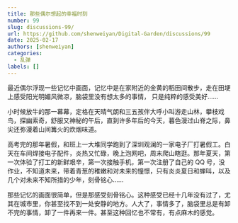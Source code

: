 ```yaml
---
title: 那些偶尔想起的幸福时刻
number: 99
slug: discussions-99/
url: https://github.com/shenweiyan/Digital-Garden/discussions/99
date: 2025-02-17
authors: [shenweiyan]
categories: 
  - 乱弹
labels: []
---
```


最近偶尔浮现一些记忆中画面，记忆中是在家附近的金黄的稻田间散步，走在田埂上感受阳光明媚风微凉，脑袋里没有想太多的事情， 只是纯粹的感受美好......

<!-- more -->

小时候放牛的那一幕幕，定格在天晴气朗和三五孩伴大呼小叫游走山林，攀枝戏鸟，探幽索奇，舒服又神秘的午后，直到许多年后的今天，暮色漫过山脊之际，鼻尖还弥漫着山间篝火的炊烟味道。

高考完的那年暑假，和班上一大堆同学跑到了深圳观澜的一家电子厂打暑假工。白天在车间焊接电子配件，炎热又忙碌，晚上泡网吧，周末爬山瞎逛。那年夏天，第一次体验了打工的新鲜艰辛，第一次接触手机，第一次注册了自己的 QQ 号，没作业，不知道未来，带着青葱的稚嫩和对未来的憧憬，只有炎炎夏日和蝉叫，以及几个对未来不知所措的少年，刻骨铭心......

那些记忆的画面很简单，但是那感受刻骨铭心。这种感受已经十几年没有过了，尤其在城市里，你甚至找不到一处安静的地方。人大了，事情多了，脑袋里总是有卸不完的事情，卸了一件再来一件。甚至这种回忆也不常有，有点麻木的感觉。

<script src="https://giscus.app/client.js"
	data-repo="shenweiyan/Digital-Garden"
	data-repo-id="R_kgDOKgxWlg"
	data-mapping="number"
	data-term="99"
	data-reactions-enabled="1"
	data-emit-metadata="0"
	data-input-position="bottom"
	data-theme="light"
	data-lang="zh-CN"
	crossorigin="anonymous"
	async>
</script>
